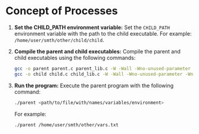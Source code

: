 # Concept of Processes

1. **Set the CHILD_PATH environment variable:** Set the `CHILD_PATH` environment variable with the path to the child executable. For example: `/home/user/smth/other/child/child`.

2. **Compile the parent and child executables:** Compile the parent and child executables using the following commands:
    ```bash
    gcc -o parent parent.c parent_lib.c -W -Wall -Wno-unused-parameter -Wno-unused-variable -std=c11 -pedantic
    gcc -o child child.c child_lib.c -W -Wall -Wno-unused-parameter -Wno-unused-variable -std=c11 -pedantic
    ```

3. **Run the program:** Execute the parent program with the following command:
    ```bash
    ./parent <path/to/file/with/names/variables/environment>
    ```
    For example: 
    ```bash
    ./parent /home/user/smth/other/vars.txt
    ```
